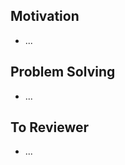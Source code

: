 <!-- (title: "[Type] Title close #IssueNumber") -->

## Motivation

<!-- 작성 배경 -->

- ...

## Problem Solving

<!-- 해결 방법 -->

- ...

## To Reviewer

<!-- 리뷰어에게 말하고 싶은 것, 유의 깊게 봐주었으면 하는 것, 의문점 등 -->

- ...
